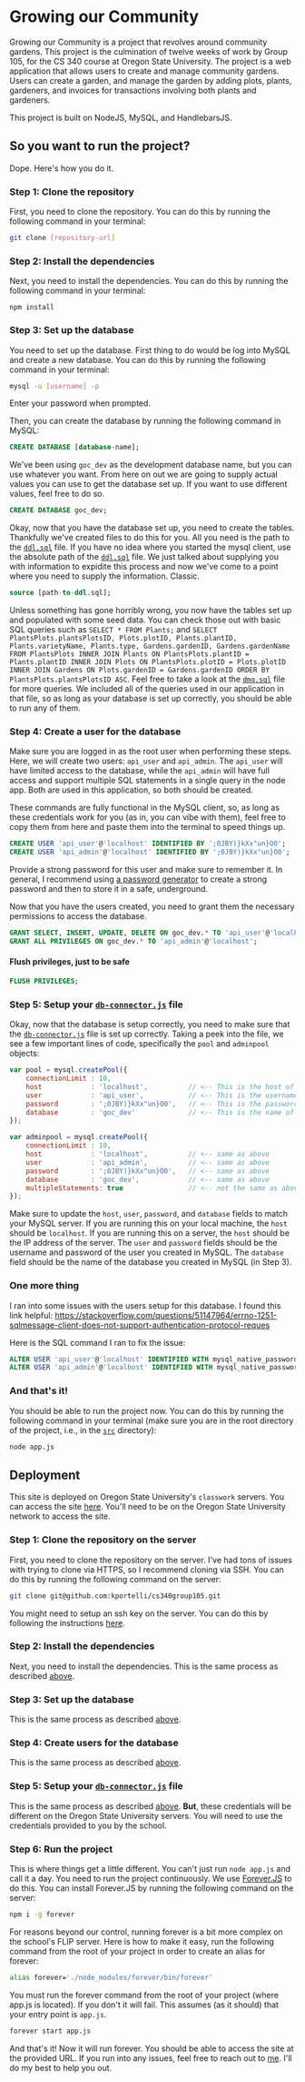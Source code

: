 # Growing our Community
Growing our Community is a project that revolves around community gardens. This project is the culmination of twelve weeks of work by Group 105, for the CS 340 course at Oregon State University. The project is a web application that allows users to create and manage community gardens. Users can create a garden, and manage the garden by adding plots, plants, gardeners, and invoices for transactions involving both plants and gardeners. 

This project is built on NodeJS, MySQL, and HandlebarsJS.

## So you want to run the project?
Dope. Here's how you do it.

### Step 1: Clone the repository
First, you need to clone the repository. You can do this by running the following command in your terminal:
``` bash
git clone [repository-url]
```

### Step 2: Install the dependencies
Next, you need to install the dependencies. You can do this by running the following command in your terminal:
```
npm install
```

### Step 3: Set up the database
You need to set up the database. First thing to do would be log into MySQL and create a new database. You can do this by running the following command in your terminal:
``` bash
mysql -u [username] -p
```
Enter your password when prompted.

Then, you can create the database by running the following command in MySQL:
``` sql
CREATE DATABASE [database-name];
``` 

We've been using `goc_dev` as the development database name, but you can use whatever you want. From here on out we are going to supply actual values you can use to get the database set up. If you want to use different values, feel free to do so.

``` sql
CREATE DATABASE goc_dev;
```

Okay, now that you have the database set up, you need to create the tables. Thankfully we've created files to do this for you. All you need is the path to the [`ddl.sql`](./src/database/ddl.sql) file. If you have no idea where you started the mysql client, use the absolute path of the [`ddl.sql`](./src/database/ddl.sql) file. We just talked about supplying you with information to expidite this process and now we've come to a point where you need to supply the information. Classic.
``` sql
source [path-to-ddl.sql];
```

Unless something has gone horribly wrong, you now have the tables set up and populated with some seed data. You can check those out with basic SQL queries such as `SELECT * FROM Plants;` and `SELECT PlantsPlots.plantsPlotsID, Plots.plotID, Plants.plantID, Plants.varietyName, Plants.type, Gardens.gardenID, Gardens.gardenName FROM PlantsPlots INNER JOIN Plants ON PlantsPlots.plantID = Plants.plantID INNER JOIN Plots ON PlantsPlots.plotID = Plots.plotID INNER JOIN Gardens ON Plots.gardenID = Gardens.gardenID ORDER BY PlantsPlots.plantsPlotsID ASC`. Feel free to take a look at the [`dmq.sql`](./src/database/dmq.sql) file for more queries. We included all of the queries used in our application in that file, so as long as your database is set up correctly, you should be able to run any of them.

### Step 4: Create a user for the database
Make sure you are logged in as the root user when performing these steps. Here, we will create two users: `api_user` and `api_admin`. The `api_user` will have limited access to the database, while the `api_admin` will have full access and support multiple SQL statements in a single query in the node app. Both are used in this application, so both should be created.

These commands are fully functional in the MySQL client, so, as long as these credentials work for you (as in, you can vibe with them), feel free to copy them from here and paste them into the terminal to speed things up. 

```sql
CREATE USER 'api_user'@'localhost' IDENTIFIED BY ';0JBY)}kXx"un}O0';
CREATE USER 'api_admin'@'localhost' IDENTIFIED BY ';0JBY)}kXx"un}O0';
```
Provide a strong password for this user and make sure to remember it. In general, I recommend using [a password generator](https://passwords-generator.org/) to create a strong password and then to store it in a safe, underground.

Now that you have the users created, you need to grant them the necessary permissions to access the database.

```sql
GRANT SELECT, INSERT, UPDATE, DELETE ON goc_dev.* TO 'api_user'@'localhost';
GRANT ALL PRIVILEGES ON goc_dev.* TO 'api_admin'@'localhost';
```

#### Flush privileges, just to be safe
```sql
FLUSH PRIVILEGES;
```
### Step 5: Setup your [`db-connector.js`](./src/database/db-connector.js) file
Okay, now that the database is setup correctly, you need to make sure that the [`db-connector.js`](./src/database/db-connector.js) file is set up correctly. Taking a peek into the file, we see a few important lines of code, specifically the `pool` and `adminpool` objects:
``` js
var pool = mysql.createPool({
    connectionLimit : 10,
    host            : 'localhost',          // <-- This is the host of your MySQL server
    user            : 'api_user',           // <-- This is the username of your user
    password        : ';0JBY)}kXx"un}O0',   // <-- This is the password of your user
    database        : 'goc_dev'             // <-- This is the name of your database
});

var adminpool = mysql.createPool({
    connectionLimit : 10,
    host            : 'localhost',          // <-- same as above
    user            : 'api_admin',          // <-- same as above
    password        : ';0JBY)}kXx"un}O0',   // <-- same as above
    database        : 'goc_dev',            // <-- same as above
    multipleStatements: true                // <-- not the same as above
});
```
Make sure to update the `host`, `user`, `password`, and `database` fields to match your MySQL server. If you are running this on your local machine, the `host` should be `localhost`. If you are running this on a server, the `host` should be the IP address of the server. The `user` and `password` fields should be the username and password of the user you created in MySQL. The `database` field should be the name of the database you created in MySQL (in Step 3).

### One more thing
I ran into some issues with the users setup for this database. I found this link helpful: https://stackoverflow.com/questions/51147964/errno-1251-sqlmessage-client-does-not-support-authentication-protocol-reques

Here is the SQL command I ran to fix the issue:
```sql
ALTER USER 'api_user'@'localhost' IDENTIFIED WITH mysql_native_password BY ';0JBY)}kXx"un}O0';
ALTER USER 'api_admin'@'localhost' IDENTIFIED WITH mysql_native_password BY ';0JBY)}kXx"un}O0';
```

### And that's it!
You should be able to run the project now. You can do this by running the following command in your terminal (make sure you are in the root directory of the project, i.e., in the [`src`](./src/) directory):
``` bash
node app.js
```

## Deployment
This site is deployed on Oregon State University's `classwork` servers. You can access the site [here](http://classwork.engr.oregonstate.edu:34959/). You'll need to be on the Oregon State University network to access the site.

### Step 1: Clone the repository on the server
First, you need to clone the repository on the server. I've had tons of issues with trying to clone via HTTPS, so I recommend cloning via SSH. You can do this by running the following command on the server:

``` bash
git clone git@github.com:kportelli/cs340group105.git
```

You might need to setup an ssh key on the server. You can do this by following the instructions [here](https://docs.github.com/en/github/authenticating-to-github/connecting-to-github-with-ssh).

### Step 2: Install the dependencies
Next, you need to install the dependencies. This is the same process as described [above](./README.md#step-2-install-the-dependencies).

### Step 3: Set up the database
This is the same process as described [above](./README.md#step-3-set-up-the-database).

### Step 4: Create users for the database
This is the same process as described [above](./README.md#step-4-create-a-user-for-the-database).

### Step 5: Setup your [`db-connector.js`](./src/database/db-connector.js) file
This is the same process as described [above](./README.md#step-5-setup-your-db-connectorjs-file). **But**, these credentials will be different on the Oregon State University servers. You will need to use the credentials provided to you by the school.

### Step 6: Run the project
This is where things get a little different. You can't just run `node app.js` and call it a day. You need to run the project continuously. We use [Forever.JS](https://blog.logrocket.com/running-node-js-scripts-continuously-forever/) to do this. You can install Forever.JS by running the following command on the server:
``` bash
npm i -g forever
```

For reasons beyond our control, running forever is a bit more complex on the school's FLIP server. Here is how to make it easy, run the following command from the root of your project in order to create an alias for forever:
``` bash
alias forever='./node_modules/forever/bin/forever'
```

You must run the forever command from the root of your project (where app.js is located). If you don't it will fail. This assumes (as it should) that your entry point is `app.js`.
``` bash
forever start app.js
```

And that's it! Now it will run forever. You should be able to access the site at the provided URL. If you run into any issues, feel free to reach out to [me](mailto:alokbya@oregonstate.edu). I'll do my best to help you out.